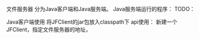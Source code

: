 文件服务器
分为Java客户端和Java服务端。
Java服务端运行的程序：
TODO：

Java客户端使用
将JFClient的jar包放入classpath下
api使用：
新建一个JFClient，指定文件服务器的地址，
